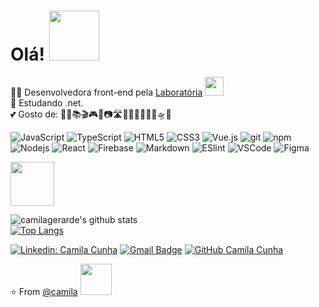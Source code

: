# Olá! <img src='https://media.giphy.com/media/bcKmIWkUMCjVm/giphy.gif' width='80"'>

👩‍💻 Desenvolvedora front-end pela [Laboratória](https://github.com/Laboratoria) <img src="https://media.giphy.com/media/WUlplcMpOCEmTGBtBW/giphy.gif" width="30">  
🤯 Estudando .net.   
💕 Gosto de: 🏡👫📚🎬🎮🎨📷🛣🚀🧝🧛‍♂️🦸‍♀️🛸🏰  

<p>
  <img alt="JavaScript" src="https://img.shields.io/badge/-JavaScript-%23F7DF1C?style=flat-square&logo=javascript&logoColor=white" />
  <img alt="TypeScript" src="https://img.shields.io/badge/typescript-%233178C6.svg?&style=flat-square&logo=typescript&logoColor=white" />
  <img alt="HTML5" src="https://img.shields.io/badge/-HTML5-E34F26?style=flat-square&logo=html5&logoColor=white" />
  <img alt="CSS3" src="https://img.shields.io/badge/-CSS3-%231572B6?style=flat-square&logo=css3&logoColor=white" />
  <img alt="Vue.js" src="https://img.shields.io/badge/vuejs%20-%2335495e.svg?&style=flat-square&logo=vue.js&logoColor=white" />
  <img alt="git" src="https://img.shields.io/badge/-Git-F05032?style=flat-square&logo=git&logoColor=white" />
  <img alt="npm" src="https://img.shields.io/badge/-NPM-CB3837?style=flat-square&logo=npm&logoColor=white" />
  <img alt="Nodejs" src="https://img.shields.io/badge/-Nodejs-43853d?style=flat-square&logo=Node.js&logoColor=white" />
  <img alt="React" src="https://img.shields.io/badge/-React-45b8d8?style=flat-square&logo=react&logoColor=white" />  
  <img alt="Firebase" src="https://img.shields.io/badge/firebase%20-%23039BE5.svg?&style=flat-square&logo=firebase&logoColor=white" />
  <img alt="Markdown" src="https://img.shields.io/badge/markdown-%23000000.svg?&style=flat-square&logo=markdown&logoColor=white" />
  <img alt="ESlint" src="https://img.shields.io/badge/-ESLint-%234B32C3?style=flat-square&logo=eslint&logoColor=white" />
  <img alt="VSCode" src="https://img.shields.io/badge/-VSCode-%23007ACC?style=flat-square&logo=visual-studio-code&logoColor=white" />
  <img alt="Figma" src="https://img.shields.io/badge/figma%20-%23F24E1E.svg?&style=flat-square&logo=figma&logoColor=white" />
</p> 

<img src="https://media.giphy.com/media/mGcNjsfWAjY5AEZNw6/giphy.gif" width="70">  

![camilagerarde's github stats](https://github-readme-stats.vercel.app/api?username=camilagerarde&show_icons=true&hide_border=false&line_height=20&title_color=f69673&icon_color=1b93c9&show_owner=true")  
[![Top Langs](https://github-readme-stats.vercel.app/api/top-langs/?username=camilagerarde&layout=compact)](https://github.com/camilagerarde/)

[![Linkedin: Camila Cunha](https://img.shields.io/badge/-camilagerarde-blue?style=flat-square&logo=Linkedin&logoColor=white&link=https://www.linkedin.com/in/camilagerarde/)](https://www.linkedin.com/in/camilagerarde/)
[![Gmail Badge](https://img.shields.io/badge/Gmail-c5392a?style=flat-square&logo=Gmail&logoColor=white&link=mailto:millagerarde@gmail.com)](mailto:millagerarde@gmail.com)
[![GitHub Camila Cunha](https://img.shields.io/github/followers/camilagerarde?label=follow&style=social)](https://github.com/camilagerarde)  
  

⭐️ From [@camila](https://github.com/camilagerarde)
<img src="https://media.giphy.com/media/VgCDAzcKvsR6OM0uWg/giphy.gif" width="50">





<!--
![camilagerarde's github stats](https://github-readme-stats.vercel.app/api?username=camilagerarde&show_icons=true&theme=dracula)
<img src = "https://github-readme-stats.vercel.app/api/top-langs/?username=camilagerarde&theme=tokyonight">
<p>
  <img alt="Vue.js" src="https://img.shields.io/badge/vuejs%20-%2335495e.svg?&style=flat-square&logo=vue.js&logoColor=%234FC08D"/>
  <img alt="Sass" src="https://img.shields.io/badge/SASS%20-hotpink.svg?&style=flat-square&logo=SASS&logoColor=white"/>
</p>   
-->
